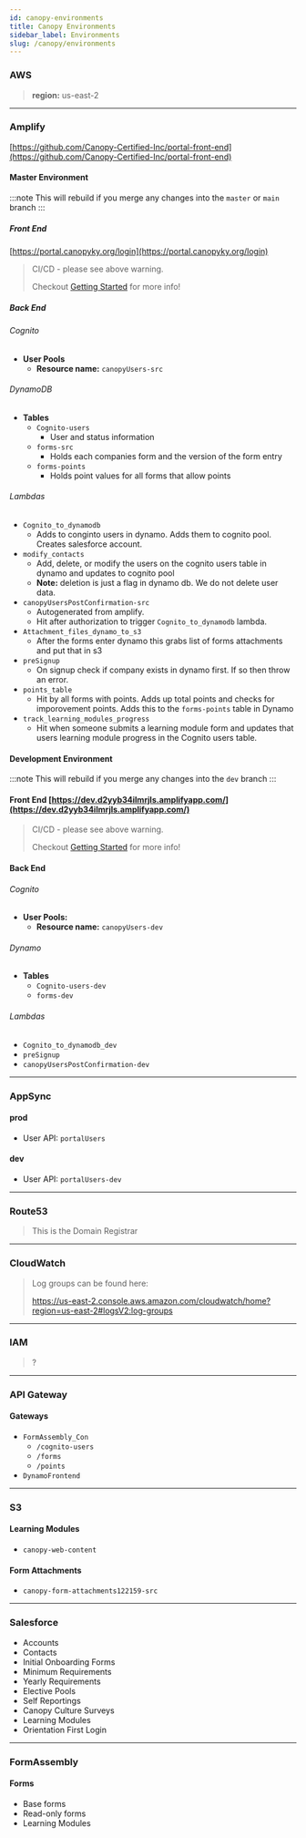 ```yaml
---
id: canopy-environments
title: Canopy Environments
sidebar_label: Environments
slug: /canopy/environments
---
```


### AWS

> **region:** us-east-2

--- 
### Amplify
[https://github.com/Canopy-Certified-Inc/portal-front-end](https://github.com/Canopy-Certified-Inc/portal-front-end)

#### Master Environment

:::note 
This will rebuild if you merge any changes into the `master` or `main` branch
:::

##### Front End
[https://portal.canopyky.org/login](https://portal.canopyky.org/login)

> CI/CD - please see above warning.
> 
> Checkout [Getting Started](/docs/canopy/getting-started) for more info!

##### Back End

###### Cognito
- **User Pools**
  - **Resource name:** `canopyUsers-src`
###### DynamoDB
- **Tables**
  - `Cognito-users`
    - User and status information
  - `forms-src`
    - Holds each companies form and the version of the form entry
  - `forms-points`
    - Holds point values for all forms that allow points
###### Lambdas
- `Cognito_to_dynamodb`
  - Adds to conginto users in dynamo. Adds them to cognito pool. Creates salesforce account.
- `modify_contacts`
  - Add, delete, or modify the users on the cognito users table in
    dynamo and updates to cognito pool
  - **Note:** deletion is just a flag in dynamo db. We do not delete
    user data.
- `canopyUsersPostConfirmation-src`
  - Autogenerated from amplify.
  - Hit after authorization to trigger `Cognito_to_dynamodb` lambda.
- `Attachment_files_dynamo_to_s3`
  - After the forms enter dynamo this grabs list of forms attachments and put that in s3
- `preSignup`
  - On signup check if company exists in dynamo first. If so
    then throw an error. 
- `points_table`
  - Hit by all forms with points. Adds up total points and checks for
    imporovement points. Adds this to the `forms-points` table in Dynamo
- `track_learning_modules_progress`
  - Hit when someone submits a learning module form and updates that
    users learning module progress in the Cognito users table.

#### Development Environment

:::note
This will rebuild if you merge any changes into the `dev` branch
:::

#### Front End [https://dev.d2yyb34ilmrjls.amplifyapp.com/](https://dev.d2yyb34ilmrjls.amplifyapp.com/)

> CI/CD - please see above warning.
>
> Checkout [Getting Started](/docs/canopy/getting-started) for more info!

#### Back End

###### Cognito
  - **User Pools:**
    - **Resource name:** `canopyUsers-dev`
###### Dynamo
- **Tables**
  - `Cognito-users-dev`
  - `forms-dev`
###### Lambdas
- `Cognito_to_dynamodb_dev`
- `preSignup`
- `canopyUsersPostConfirmation-dev`

---

### AppSync

#### prod
  - User API: `portalUsers`

#### dev
  - User API: `portalUsers-dev`


---

### Route53

> This is the Domain Registrar

---

### CloudWatch

> Log groups can be found here:
>
> https://us-east-2.console.aws.amazon.com/cloudwatch/home?region=us-east-2#logsV2:log-groups

---

### IAM

> ?
 
---

### API Gateway

#### Gateways

- `FormAssembly_Con`
  - `/cognito-users`
  - `/forms`
  - `/points`
- `DynamoFrontend`

---

### S3

#### Learning Modules
- `canopy-web-content`

#### Form Attachments
- `canopy-form-attachments122159-src`

---

### Salesforce

- Accounts
- Contacts
- Initial Onboarding Forms
- Minimum Requirements
- Yearly Requirements
- Elective Pools
- Self Reportings
- Canopy Culture Surveys
- Learning Modules
- Orientation First Login

---

### FormAssembly

#### Forms
- Base forms
- Read-only forms
- Learning Modules

